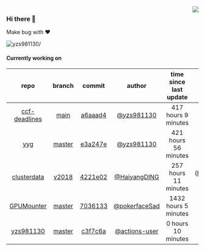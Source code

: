 <img align="right" src="https://github-readme-stats.vercel.app/api?username=yzs981130&show_icons=true&hide_title=true" />

### Hi there 👋


Make bug with ❤️

<p align="left"> <img src=https://komarev.com/ghpvc/?username=yzs981130 alt=yzs981130/> </p>


<!--
**yzs981130/yzs981130** is a ✨ _special_ ✨ repository because its `README.md` (this file) appears on your GitHub profile.

Here are some ideas to get you started:

- 🔭 I’m currently working on ...
- 🌱 I’m currently learning ...
- 👯 I’m looking to collaborate on ...
- 🤔 I’m looking for help with ...
- 💬 Ask me about ...
- 📫 How to reach me: ...
- 😄 Pronouns: ...
- ⚡ Fun fact: ...
-->

#### Currently working on


| repo | branch | commit | author | time since last update | language |
|:---:|:---:|:---:|:---:|:---:|:---:|
| [ccf-deadlines](https://github.com/yzs981130/ccf-deadlines) | [main](https://github.com/yzs981130/ccf-deadlines/tree/main) |[a6aaad4](https://github.com/yzs981130/ccf-deadlines/commit/a6aaad46cc03ea6438f3b6e839584073cef6166c) | [@yzs981130](https://github.com/yzs981130) |417 hours 9 minutes | ![](https://img.shields.io/badge/language-Vue-default.svg?style=flat-square)|
| [yyg](https://github.com/yzs981130/yyg) | [master](https://github.com/yzs981130/yyg/tree/master) |[e3a247e](https://github.com/yzs981130/yyg/commit/e3a247e1d24bac0ffa429b5d0aeb38f7ffed9324) | [@yzs981130](https://github.com/yzs981130) |421 hours 56 minutes | ![](https://img.shields.io/badge/language-Python-default.svg?style=flat-square)|
| [clusterdata](https://github.com/yzs981130/clusterdata) | [v2018](https://github.com/yzs981130/clusterdata/tree/v2018) |[4221e02](https://github.com/yzs981130/clusterdata/commit/4221e02342dd01fd30a9800b19b7f365a3fd5ac8) | [@HaiyangDING](https://github.com/HaiyangDING) |257 hours 11 minutes | ![](https://img.shields.io/badge/language-Jupyter Notebook-default.svg?style=flat-square)|
| [GPUMounter](https://github.com/yzs981130/GPUMounter) | [master](https://github.com/yzs981130/GPUMounter/tree/master) |[7036133](https://github.com/yzs981130/GPUMounter/commit/7036133177eabe2e32e03b33392df17dd8945dd1) | [@pokerfaceSad](https://github.com/pokerfaceSad) |1432 hours 5 minutes | ![](https://img.shields.io/badge/language-Go-default.svg?style=flat-square)|
| [yzs981130](https://github.com/yzs981130/yzs981130) | [master](https://github.com/yzs981130/yzs981130/tree/master) |[c3f7c6a](https://github.com/yzs981130/yzs981130/commit/c3f7c6a9d40b1d0134dfab658a0edca54d0e3ad7) | [@actions-user](https://github.com/actions-user) |0 hours 10 minutes | ![](https://img.shields.io/badge/language-Go-default.svg?style=flat-square)|
